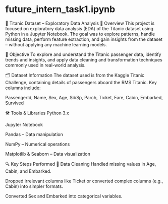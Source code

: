 # future_intern_task1.ipynb
🚢 Titanic Dataset – Exploratory Data Analysis
📌 Overview
This project is focused on exploratory data analysis (EDA) of the Titanic dataset using Python in a Jupyter Notebook. The goal was to explore patterns, handle missing data, perform feature extraction, and gain insights from the dataset – without applying any machine learning models.

🧠 Objective
To explore and understand the Titanic passenger data, identify trends and insights, and apply data cleaning and transformation techniques commonly used in real-world analysis.

🗂 Dataset Information
The dataset used is from the Kaggle Titanic Challenge, containing details of passengers aboard the RMS Titanic. Key columns include:

PassengerId, Name, Sex, Age, SibSp, Parch, Ticket, Fare, Cabin, Embarked, Survived

🛠 Tools & Libraries
Python 3.x

Jupyter Notebook

Pandas – Data manipulation

NumPy – Numerical operations

Matplotlib & Seaborn – Data visualization

🔍 Key Steps Performed
🔧 Data Cleaning
Handled missing values in Age, Cabin, and Embarked.

Dropped irrelevant columns like Ticket or converted complex columns (e.g., Cabin) into simpler formats.

Converted Sex and Embarked into categorical variables.
